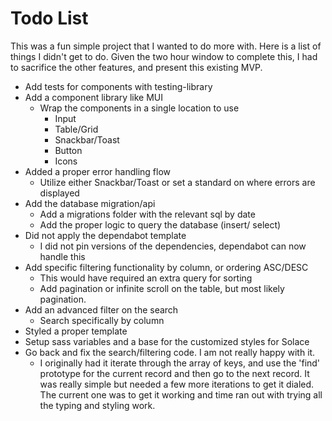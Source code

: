 # Todo List

This was a fun simple project that I wanted to do more with. Here is a list of things I didn't get to do. Given the two hour window to complete this, I had to
sacrifice the other features, and present this existing MVP.

- Add tests for components with testing-library
- Add a component library like MUI
  - Wrap the components in a single location to use
    - Input
    - Table/Grid
    - Snackbar/Toast
    - Button
    - Icons
- Added a proper error handling flow
  - Utilize either Snackbar/Toast or set a standard on where errors are displayed
- Add the database migration/api
  - Add a migrations folder with the relevant sql by date
  - Add the proper logic to query the database (insert/ select)
- Did not apply the dependabot template
  - I did not pin versions of the dependencies, dependabot can now handle this
- Add specific filtering functionality by column, or ordering ASC/DESC
  - This would have required an extra query for sorting
  - Add pagination or infinite scroll on the table, but most likely pagination.
- Add an advanced filter on the search
  - Search specifically by column
- Styled a proper template
- Setup sass variables and a base for the customized styles for Solace
- Go back and fix the search/filtering code. I am not really happy with it.
  - I originally had it iterate through the array of keys, and use the 'find' prototype for the current record and then go to the next record. It was really
    simple but needed a few more iterations to get it dialed. The current one was to get it working and time ran out with trying all the typing and styling
    work.
